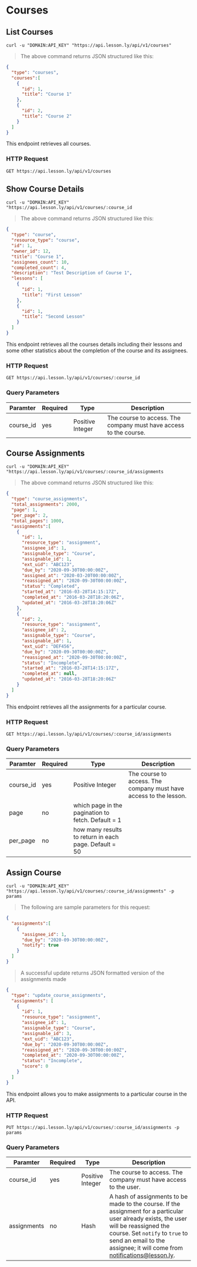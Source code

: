 # Courses

## List Courses

```shell
curl -u "DOMAIN:API_KEY" "https://api.lesson.ly/api/v1/courses"
```

> The above command returns JSON structured like this:

```json
{
  "type": "courses",
  "courses":[
    {
      "id": 1,
      "title": "Course 1"
    },
    {
      "id": 2,
      "title": "Course 2"
    }
  ]
}
```

This endpoint retrieves all courses.

### HTTP Request

`GET https://api.lesson.ly/api/v1/courses`

## Show Course Details

```shell
curl -u "DOMAIN:API_KEY" "https://api.lesson.ly/api/v1/courses/:course_id
```

> The above command returns JSON structured like this:

```json
{
  "type": "course",
  "resource_type": "course",
  "id": 1,
  "owner_id": 12,
  "title": "Course 1",
  "assignees_count": 10,
  "completed_count": 4,
  "description": "Test Description of Course 1",
  "lessons": [
    {
      "id": 1,
      "title": "First Lesson"
    },
    {
      "id": 1,
      "title": "Second Lesson"
    }
  ]
}
```

This endpoint retrieves all the courses details including their lessons and some other statistics about the completion of the course and its assignees.

### HTTP Request

`GET https://api.lesson.ly/api/v1/courses/:course_id`

### Query Parameters

Paramter | Required | Type |  Description
--- | --- | --- | ---
course_id | yes | Positive Integer | The course to access.  The company must have access to the course.

## Course Assignments

```shell
curl -u "DOMAIN:API_KEY" "https://api.lesson.ly/api/v1/courses/:course_id/assignments
```

> The above command returns JSON structured like this:

```json
{
  "type": "course_assignments",
  "total_assignments": 2000,
  "page": 1,
  "per_page": 2,
  "total_pages": 1000,
  "assignments":[
    {
      "id": 1,
      "resource_type": "assignment",
      "assignee_id": 1,
      "assignable_type": "Course",
      "assignable_id": 1,
      "ext_uid": "ABC123",
      "due_by": "2020-09-30T00:00:00Z",
      "assigned_at": "2020-03-20T00:00:00Z",
      "reassigned_at": "2020-09-30T00:00:00Z",
      "status": "Completed",
      "started_at": "2016-03-28T14:15:17Z",
      "completed_at": "2016-03-28T18:20:06Z",
      "updated_at": "2016-03-28T18:20:06Z"
    },
    {
      "id": 2,
      "resource_type": "assignment",
      "assignee_id": 2,
      "assignable_type": "Course",
      "assignable_id": 1,
      "ext_uid": "DEF456",
      "due_by": "2020-09-30T00:00:00Z",
      "reassigned_at": "2020-09-30T00:00:00Z",
      "status": "Incomplete",
      "started_at": "2016-03-28T14:15:17Z",
      "completed_at": null,
      "updated_at": "2016-03-28T18:20:06Z"
    }
  ]
}
```

This endpoint retrieves all the assignments for a particular course.
### HTTP Request

`GET https://api.lesson.ly/api/v1/courses/:course_id/assignments`

### Query Parameters

Paramter | Required | Type |  Description
--- | --- | --- | ---
course_id | yes | Positive Integer | The course to access.  The company must have access to the lesson.
page | no | which page in the pagination to fetch.  Default = 1
per_page | no | how many results to return in each page.  Default = 50

## Assign Course

```shell
curl -u "DOMAIN:API_KEY" "https://api.lesson.ly/api/v1/courses/:course_id/assignments" -p params
```

> The following are sample parameters for this request:

```json
{
  "assignments":[
    {
      "assignee_id": 1,
      "due_by": "2020-09-30T00:00:00Z",
      "notify": true
    }
  ]
}

```

> A successful update returns JSON formatted version of the assignments made

```json
{
  "type": "update_course_assignments",
  "assignments": [
    {
      "id": 1,
      "resource_type": "assignment",
      "assignee_id": 1,
      "assignable_type": "Course",
      "assignable_id": 3,
      "ext_uid": "ABC123",
      "due_by": "2020-09-30T00:00:00Z",
      "reassigned_at": "2020-09-30T00:00:00Z",
      "completed_at": "2020-09-30T00:00:00Z",
      "status": "Incomplete",
      "score": 0
    }
  ]
}
```

This endpoint allows you to make assignments to a particular course in the API.

### HTTP Request

`PUT https://api.lesson.ly/api/v1/courses/:course_id/assignments -p params`

### Query Parameters

Paramter | Required | Type |  Description
--- | --- | --- | ---
course_id | yes | Positive Integer | The course to access. The company must have access to the user.
assignments | no | Hash | A hash of assignments to be made to the course.  If the assignment for a particular user already exists, the user will be reassigned the course. Set `notify` to `true` to send an email to the assignee; it will come from notifications@lesson.ly.

